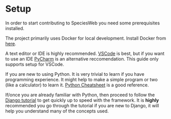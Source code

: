 # Setup

In order to start contributing to SpeciesWeb you need some prerequisites installed.

The project primarily uses Docker for local development. Install Docker from [here](https://www.docker.com/).

A text editor or IDE is highly recommended. [VSCode](https://code.visualstudio.com/) is best, but if you want to use an IDE [PyCharm](https://www.jetbrains.com/pycharm/) is an alternative reccomendation. This guide only supports setup for VSCode.

If you are new to using Python. It is very trivial to learn if you have programming experience. It might help to make a simple program or two (like a calculator) to learn it. [Python Cheatsheet](https://www.pythoncheatsheet.org/) is a good reference.

If/once you are already familiar with Python, then proceed to follow the [Django tutorial](https://docs.djangoproject.com/en/3.2/intro/tutorial01/) to get quickly up to speed with the framework. It is **highly** recommended you go through the tutorial if you are new to Django, it will help you understand many of the concepts used. 
